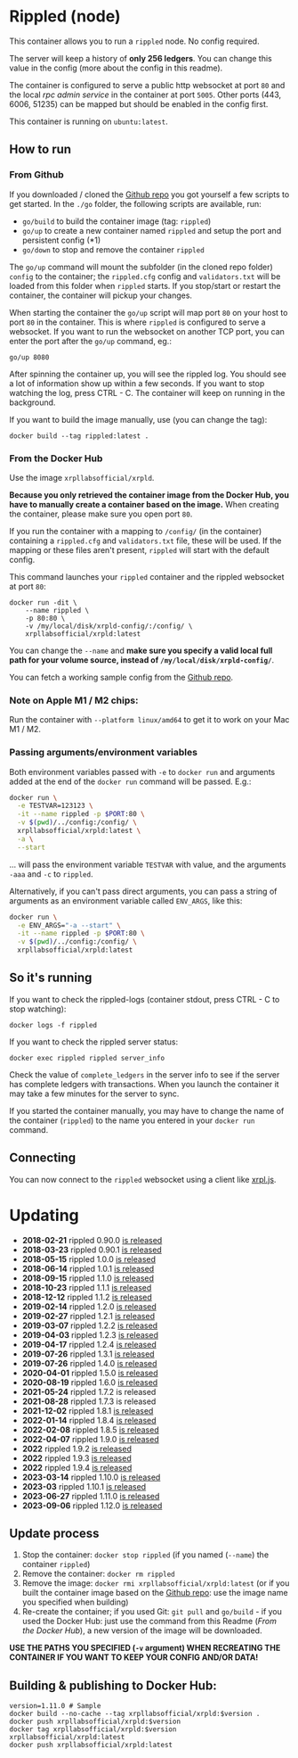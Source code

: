 # Rippled (node)

This container allows you to run a `rippled` node. No config required.

The server will keep a history of **only 256 ledgers**. You can change this value in the config (more about the config in this readme).

The container is configured to serve a public http websocket at port `80` and the local _rpc admin service_ in the container at port `5005`.
Other ports (443, 6006, 51235) can be mapped but should be enabled in the config first.

This container is running on `ubuntu:latest`.


## How to run

### From Github

If you downloaded / cloned the [Github repo](https://github.com/WietseWind/docker-rippled) you got yourself a few scripts to get started. In the `./go` folder, the following scripts are available, run:

- `go/build` to build the container image (tag: `rippled`)
- `go/up` to create a new container named `rippled` and setup the port and persistent config (*1)
- `go/down` to stop and remove the container `rippled`

The `go/up` command will mount the subfolder (in the cloned repo folder) `config` to the container; the `rippled.cfg` config and `validators.txt` will be loaded from this folder when `rippled` starts. If you stop/start or restart the container, the container will pickup your changes.

When starting the container the `go/up` script will map port `80` on your host to port `80` in the container. This is where `rippled` is configured to serve a websocket. If you want to run the websocket on another TCP port, you can enter the port after the `go/up` command, eg.:

```
go/up 8080
```

After spinning the container up, you will see the rippled log. You should see a lot of information show up within a few seconds. If you want to stop watching the log, press CTRL - C. The container will keep on running in the background.

If you want to build the image manually, use (you can change the tag):

```
docker build --tag rippled:latest .
```

### From the Docker Hub

Use the image `xrpllabsofficial/xrpld`.

**Because you only retrieved the container image from the Docker Hub, you have to manually create a container based on the image.** When creating the container, please make sure you open port `80`.

If you run the container with a mapping to `/config/` (in the container) containing a `rippled.cfg` and `validators.txt` file, these will be used. If the mapping or these files aren't present, `rippled` will start with the default config.

This command launches your `rippled` container and the rippled websocket at port `80`:

```
docker run -dit \
    --name rippled \
    -p 80:80 \
    -v /my/local/disk/xrpld-config/:/config/ \
    xrpllabsofficial/xrpld:latest
```

You can change the `--name` and **make sure you specify a valid local full path for your volume source, instead of `/my/local/disk/xrpld-config/`**.

You can fetch a working sample config from the [Github repo](https://github.com/WietseWind/docker-rippled).

### Note on Apple M1 / M2 chips:

Run the container with `--platform linux/amd64` to get it to work on your Mac M1 / M2.

### Passing arguments/environment variables

Both environment variables passed with `-e` to `docker run` and arguments added at the end of the `docker run` command will be passed. E.g.:

```bash
docker run \
  -e TESTVAR=123123 \
  -it --name rippled -p $PORT:80 \
  -v $(pwd)/../config:/config/ \
  xrpllabsofficial/xrpld:latest \
  -a \
  --start
```

... will pass the environment variable `TESTVAR` with value, and the arguments `-aaa` and `-c` to `rippled`.

Alternatively, if you can't pass direct arguments, you can pass a string of arguments as an environment variable called `ENV_ARGS`, like this:

```bash
docker run \
  -e ENV_ARGS="-a --start" \
  -it --name rippled -p $PORT:80 \
  -v $(pwd)/../config:/config/ \
  xrpllabsofficial/xrpld:latest
```

## So it's running

If you want to check the rippled-logs (container stdout, press CTRL - C to stop watching):

```
docker logs -f rippled
```

If you want to check the rippled server status:

```
docker exec rippled rippled server_info
```

Check the value of `complete_ledgers` in the server info to see if the server
has complete ledgers with transactions. When you launch the container it may take
a few minutes for the server to sync.

If you started the container manually, you may have to change the name of the container (`rippled`) to the name you entered in your `docker run` command.

## Connecting

You can now connect to the `rippled` websocket using a client like [xrpl.js](https://github.com/XRPLF/xrpl.js/tree/main).

# Updating

- **2018-02-21** rippled 0.90.0 [is released](https://ripple.com/dev-blog/rippled-version-0-90-0/)
- **2018-03-23** rippled 0.90.1 [is released](https://ripple.com/dev-blog/rippled-version-0-90-1/)
- **2018-05-15** rippled 1.0.0 [is released](https://twitter.com/nbougalis/status/996385729646297090)
- **2018-06-14** rippled 1.0.1 [is released](https://ripple.com/dev-blog/rippled-version-1-0-1/)
- **2018-09-15** rippled 1.1.0 [is released](https://github.com/ripple/rippled/releases/tag/1.1.0)
- **2018-10-23** rippled 1.1.1 [is released](https://ripple.com/dev-blog/rippled-version-1-1-1/)
- **2018-12-12** rippled 1.1.2 [is released](https://ripple.com/dev-blog/introducing-xrp-ledger-rippled-version-1-1-2/)
- **2019-02-14** rippled 1.2.0 [is released](https://github.com/ripple/rippled/releases/tag/1.2.0)
- **2019-02-27** rippled 1.2.1 [is released](https://github.com/ripple/rippled/releases/tag/1.2.1)
- **2019-03-07** rippled 1.2.2 [is released](https://github.com/ripple/rippled/releases/tag/1.2.2)
- **2019-04-03** rippled 1.2.3 [is released](https://github.com/ripple/rippled/releases/tag/1.2.3)
- **2019-04-17** rippled 1.2.4 [is released](https://github.com/ripple/rippled/releases/tag/1.2.4)
- **2019-07-26** rippled 1.3.1 [is released](https://xrpl.org/blog/2019/rippled-1.3.1.html)
- **2019-07-26** rippled 1.4.0 [is released](https://xrpl.org/blog/2019/rippled-1.4.0.html)
- **2020-04-01** rippled 1.5.0 [is released](https://xrpl.org/blog/2020/rippled-1.5.0.html)
- **2020-08-19** rippled 1.6.0 [is released](https://xrpl.org/blog/2020/rippled-1.6.0.html)
- **2021-05-24** rippled 1.7.2 is released
- **2021-08-28** rippled 1.7.3 is released
- **2021-12-02** rippled 1.8.1 [is released](https://xrpl.org/blog/2021/rippled-1.8.1.html)
- **2022-01-14** rippled 1.8.4 [is released](https://xrpl.org/blog/2022/rippled-1.8.4.html)
- **2022-02-08** rippled 1.8.5 [is released](https://xrpl.org/blog/2022/rippled-1.8.5.html)
- **2022-04-07** rippled 1.9.0 [is released](https://xrpl.org/blog/2022/rippled-1.9.0.html)
- **2022** rippled 1.9.2 [is released](https://xrpl.org/blog/2022/rippled-1.9.2.html)
- **2022** rippled 1.9.3 [is released](https://xrpl.org/blog/2022/rippled-1.9.3.html)
- **2022** rippled 1.9.4 [is released](https://xrpl.org/blog/2022/rippled-1.9.4.html)
- **2023-03-14** rippled 1.10.0 [is released](https://xrpl.org/blog/2023/rippled-1.10.0.html)
- **2023-03** rippled 1.10.1 [is released](https://xrpl.org/blog/2023/rippled-1.10.0.html)
- **2023-06-27** rippled 1.11.0 [is released](https://xrpl.org/blog/2023/rippled-1.11.0.html)
- **2023-09-06** rippled 1.12.0 [is released](https://xrpl.org/blog/2023/rippled-1.12.0.html)

## Update process

1. Stop the container: `docker stop rippled` (if you named (`--name`) the container `rippled`)
2. Remove the container: `docker rm rippled`
3. Remove the image: `docker rmi xrpllabsofficial/xrpld:latest` (or if you built the container image based on the [Github repo](https://github.com/WietseWind/docker-rippled): use the image name you specified when building)
4. Re-create the container; if you used Git: `git pull` and `go/build` - if you used the Docker Hub: just use the command from this Readme (_From the Docker Hub_), a new version of the image will be downloaded.

**USE THE PATHS YOU SPECIFIED (`-v` argument) WHEN RECREATING THE CONTAINER IF YOU WANT TO KEEP YOUR CONFIG AND/OR DATA!**

## Building & publishing to Docker Hub:

```
version=1.11.0 # Sample
docker build --no-cache --tag xrpllabsofficial/xrpld:$version .
docker push xrpllabsofficial/xrpld:$version
docker tag xrpllabsofficial/xrpld:$version xrpllabsofficial/xrpld:latest
docker push xrpllabsofficial/xrpld:latest
```
